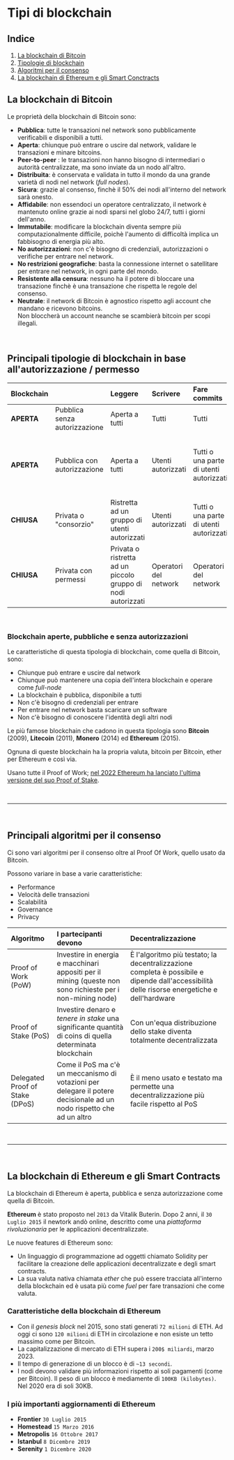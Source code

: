 # Tipi di blockchain

## Indice

1. [La blockchain di Bitcoin](#la-blockchain-di-bitcoin)
2. [Tipologie di blockchain](#principali-tipologie-di-blockchain-in-base-allautorizzazione--permesso)
3. [Algoritmi per il consenso](#principali-algoritmi-per-il-consenso)
4. [La blockchain di Ethereum e gli Smart Conctracts](#la-blockchain-di-ethereum-e-gli-smart-contracts)




## **La blockchain di Bitcoin**

Le proprietà della blockchain di Bitcoin sono:

- **Pubblica**: tutte le transazioni nel network sono pubblicamente verificabili e disponibili a tutti.
- **Aperta**: chiunque può entrare o uscire dal network, validare le transazioni e minare bitcoins.
- **Peer-to-peer** : le transazioni non hanno bisogno di intermediari o autorità centralizzate, ma sono inviate da un nodo all'altro.
- **Distribuita**: è conservata e validata in tutto il mondo da una grande varietà di nodi nel network (_full nodes_).
- **Sicura**: grazie al consenso, finchè il 50% dei nodi all'interno del network sarà onesto.
- **Affidabile**: non essendoci un operatore centralizzato, il network è mantenuto online grazie ai nodi sparsi nel globo 24/7, tutti i giorni dell'anno.
- **Immutabile**: modificare la blockchain diventa sempre più computazionalmente difficile, poichè l'aumento di difficoltà implica un fabbisogno di energia più alto.
- **No autorizzazioni**: non c'è bisogno di credenziali, autorizzazioni o verifiche per entrare nel network.
- **No restrizioni geografiche**: basta la connessione internet o satellitare per entrare nel network, in ogni parte del mondo.
- **Resistente alla censura**: nessuno ha il potere di bloccare una transazione finchè è una transazione che rispetta le regole del consenso.
- **Neutrale**: il network di Bitcoin è agnostico rispetto agli account che mandano e ricevono bitcoins.  
  Non bloccherà un account neanche se scambierà bitcoin per scopi illegali.

<br>

## **Principali tipologie di blockchain in base all'autorizzazione / permesso**

| Blockchain |                               | Leggere                                                      | Scrivere              | Fare commits                            | Esempi                                                       |
| :--------- | :---------------------------- | :----------------------------------------------------------- | :-------------------- | :-------------------------------------- | :----------------------------------------------------------- |
| **APERTA** | Pubblica senza autorizzazione | Aperta a tutti                                               | Tutti                 | Tutti                                   | Bitcoin, Ethereum                                            |
| **APERTA** | Pubblica con autorizzazione   | Aperta a tutti                                               | Utenti autorizzati    | Tutti o una parte di utenti autorizzati | Registro delle transazioni di un'azienda visible al pubblico |
| **CHIUSA** | Privata o "consorzio"         | Ristretta ad un gruppo di utenti autorizzati                 | Utenti autorizzati    | Tutti o una parte di utenti autorizzati | Registro condiviso fra 2 banche                              |
| **CHIUSA** | Privata con permessi          | Privata o ristretta ad un piccolo gruppo di nodi autorizzati | Operatori del network | Operatori del network                   | Registro di una banca esterna condiviso con un'azienda       |

<br>

### Blockchain aperte, pubbliche e senza autorizzazioni

Le caratteristiche di questa tipologia di blockchain, come quella di Bitcoin, sono:

- Chiunque può entrare e uscire dal network
- Chiunque può mantenere una copia dell'intera blockchain e operare come _full-node_
- La blockchain è pubblica, disponibile a tutti
- Non c'è bisogno di credenziali per entrare
- Per entrare nel network basta scaricare un software
- Non c'è bisogno di conoscere l'identità degli altri nodi

Le più famose blockchain che cadono in questa tipologia sono **Bitcoin** (2009), **Litecoin** (2011), **Monero** (2014) ed **Ethereum** (2015).

Ognuna di queste blockchain ha la propria valuta, bitcoin per Bitcoin, ether per Ethereum e così via.

Usano tutte il Proof of Work; [nel 2022 Ethereum ha lanciato l'ultima versione del suo Proof of Stake](https://ethereum.org/en/developers/docs/consensus-mechanisms/pos/).

<br>

---

<br>

## **Principali algoritmi per il consenso**

Ci sono vari algoritmi per il consenso oltre al Proof Of Work, quello usato da Bitcoin.

Possono variare in base a varie caratteristiche:

- Performance
- Velocità delle transazioni
- Scalabilità
- Governance
- Privacy

| Algoritmo                       | I partecipanti devono                                                                                                | Decentralizzazione                                                                                                                           |
| :------------------------------ | :------------------------------------------------------------------------------------------------------------------- | :------------------------------------------------------------------------------------------------------------------------------------------- |
| Proof of Work (PoW)             | Investire in energia e macchinari appositi per il mining (queste non sono richieste per i non-mining node)           | È l'algoritmo più testato; la decentralizzazione completa è possibile e dipende dall'accessibilità delle risorse energetiche e dell'hardware |
| Proof of Stake (PoS)            | Investire denaro e _tenere in stake_ una significante quantità di coins di quella determinata blockchain             | Con un'equa distribuzione dello stake diventa totalmente decentralizzata                                                                     |
| Delegated Proof of Stake (DPoS) | Come il PoS ma c'è un meccanismo di votazioni per delegare il potere decisionale ad un nodo rispetto che ad un altro | È il meno usato e testato ma permette una decentralizzazione più facile rispetto al PoS                                                      |

<br>

---

<br>

## **La blockchain di Ethereum e gli Smart Contracts**

La blockchain di Ethereum è aperta, pubblica e senza autorizzazione come quella di Bitcoin.

**Ethereum** è stato proposto nel `2013` da Vitalik Buterin. Dopo 2 anni, il `30 Luglio 2015` il newtork andò online, descritto come una _piattaforma rivoluzionaria_ per le applicazioni decentralizzate.

Le nuove features di Ethereum sono:

- Un linguaggio di programmazione ad oggetti chiamato Solidity per facilitare la creazione delle applicazioni decentralizzate e degli smart contracts.
- La sua valuta nativa chiamata _ether_ che può essere tracciata all'interno della blockchain ed è usata più come _fuel_ per fare transazioni che come valuta.

### Caratteristiche della blockchain di Ethereum

- Con il _genesis block_ nel 2015, sono stati generati `72 milioni` di ETH. Ad oggi ci sono `120 milioni` di ETH in circolazione e non esiste un tetto massimo come per Bitcoin.
- La capitalizzazione di mercato di ETH supera i `200$ miliardi`, marzo 2023.
- Il tempo di generazione di un blocco è di `~13 secondi`.
- I nodi devono validare più informazioni rispetto ai soli pagamenti (come per Bitcoin). Il peso di un blocco è mediamente di `100KB (kilobytes)`. Nel 2020 era di soli 30KB.

### I più importanti aggiornamenti di Ethereum

- **Frontier** `30 Luglio 2015`
- **Homestead** `15 Marzo 2016`
- **Metropolis** `16 Ottobre 2017`
- **Istanbul** `8 Dicembre 2019`
- **Serenity** `1 Dicembre 2020`



